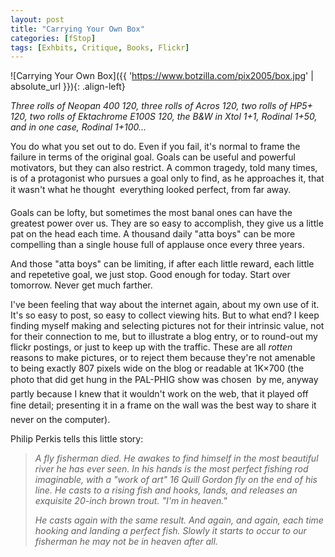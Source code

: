 ```yaml
---
layout: post
title: "Carrying Your Own Box"
categories: [fStop]
tags: [Exhbits, Critique, Books, Flickr]
---
```



![Carrying Your Own Box]({{ 'https://www.botzilla.com/pix2005/box.jpg' | absolute_url }}){: .align-left}

<i>Three rolls of Neopan 400 120, three rolls of Acros 120, two rolls of HP5+ 120, two rolls of Ektachrome E100S 120, the B&amp;W in Xtol 1+1, Rodinal 1+50, and in one case, Rodinal 1+100...</i>

You do what you set out to do. Even if you fail, it's normal to frame the failure in terms of the original goal. Goals can be useful and powerful motivators, but they can also restrict. A common tragedy, told many times, is of a protagonist who pursues a goal only to find, as he approaches it, that it wasn't what he thought &#151; everything looked perfect, from far away.

<!--more-->
Goals can be lofty, but sometimes the most banal ones can have the greatest power over us. They are so easy to accomplish, they give us a little pat on the head each time. A thousand daily "atta boys" can be more compelling than a single house full of applause once every three years.

And those "atta boys" can be limiting, if after each little reward, each little and repetetive goal, we just stop. Good enough for today. Start over tomorrow. Never get much farther.

I've been feeling that way about the internet again, about my own use of it. It's so easy to post, so easy to collect viewing hits. But to what end? I keep finding myself making and selecting pictures not for their intrinsic value, not for their connection to me, but to illustrate a blog entry, or to round-out my flickr postings, or just to keep up with the traffic. These are all <i>rotten</i> reasons to make pictures, or to reject them because they're not amenable to being exactly 807 pixels wide on the blog or readable at 1K&#215;700 (the photo that did get hung in the PAL-PHIG show was chosen &#151; by me, anyway &#151; partly because I knew that it wouldn't work on the web, that it played off fine detail; presenting it in a frame on the wall was the best way to share it &#151; never on the computer).

Philip Perkis tells this little story:

<blockquote><i>A fly fisherman died. He awakes to find himself in the most beautiful river he has ever seen. In his hands is the most perfect fishing rod imaginable, with a "work of art" 16 Quill Gordon fly on the end of his line. He casts to a rising fish and hooks, lands, and releases an exquisite 20-inch brown trout. "I'm in heaven."</i>

<i>He casts again with the same result. And again, and again, each time hooking and landing a perfect fish. Slowly it starts to occur to our fisherman he may not be in heaven after all.</i></blockquote>
